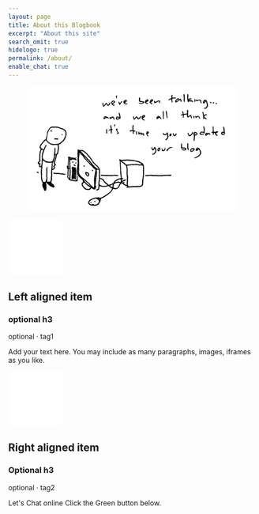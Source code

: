 ```yaml
---
layout: page
title: About this Blogbook
excerpt: "About this site"
search_omit: true
hidelogo: true
permalink: /about/
enable_chat: true
---
```




<figure>
    <img src="/images/header/blog.gif" alt="blog" class="center non-selectable"/>
</figure>

<div class="text-divider"></div>

<div id="timeline">

   <!-- First item - left aligned -->
  <div class="timeline-item">
  <div class="timeline-icon"><img src="/images/timeline/micronaut-white-transparent.png" alt=""></div>
    <div class="timeline-content">
        <h2>Left aligned item</h2>
        <h3>optional h3</h3>
        <p id="tags">optional · tag1</p>
        <p>Add your text here. You may include as many paragraphs, images, iframes as you like.</p>
    </div>
  </div>
	
  <!-- Second item - right aligned -->
  <div class="timeline-item">
    <div class="timeline-icon"><img src="/images/timeline/white-hat.png" alt=""></div>
    <div class="timeline-content right">
      <h2>Right aligned item</h2>
      <h3>Optional h3</h3>
      <p id="tags">optional · tag2</p>
      <p>Let's Chat online Click the Green button below.</p>
    </div>
  </div>

</div>